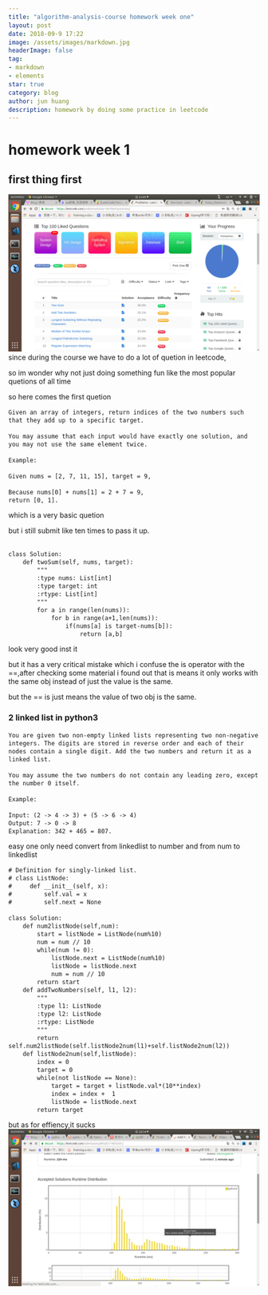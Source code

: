 ```yaml
---
title: "algorithm-analysis-course homework week one"
layout: post
date: 2018-09-9 17:22
image: /assets/images/markdown.jpg
headerImage: false
tag:
- markdown
- elements
star: true
category: blog
author: jun huang
description: homework by doing some practice in leetcode
---
```


# homework week 1
## first thing first
![](./image/leetcode.png)
since during the course we have to do a lot of quetion in leetcode,

so im wonder why not just doing something fun like the most popular quetions of all time

so here comes the first quetion

```
Given an array of integers, return indices of the two numbers such that they add up to a specific target.

You may assume that each input would have exactly one solution, and you may not use the same element twice.

Example:

Given nums = [2, 7, 11, 15], target = 9,

Because nums[0] + nums[1] = 2 + 7 = 9,
return [0, 1].
```

which is a very basic quetion

but i still submit like ten times to pass it up.

```

class Solution:
    def twoSum(self, nums, target):
        """
        :type nums: List[int]
        :type target: int
        :rtype: List[int]
        """
        for a in range(len(nums)):
            for b in range(a+1,len(nums)):
                if(nums[a] is target-nums[b]):
                    return [a,b]
```

look very good inst it

but it has a very critical mistake which i confuse the is operator with the ==,after checking some material i found out that is means it only works with the same obj instead of just the value is the same.

but the == is just means the value of two obj is the same.

### 2 linked list in python3
```
You are given two non-empty linked lists representing two non-negative integers. The digits are stored in reverse order and each of their nodes contain a single digit. Add the two numbers and return it as a linked list.

You may assume the two numbers do not contain any leading zero, except the number 0 itself.

Example:

Input: (2 -> 4 -> 3) + (5 -> 6 -> 4)
Output: 7 -> 0 -> 8
Explanation: 342 + 465 = 807.
```

easy one only need convert from linkedlist to number and from num to linkedlist

```
# Definition for singly-linked list.
# class ListNode:
#     def __init__(self, x):
#         self.val = x
#         self.next = None

class Solution:
    def num2listNode(self,num):
        start = listNode = ListNode(num%10)
        num = num // 10
        while(num != 0):
            listNode.next = ListNode(num%10)
            listNode = listNode.next
            num = num // 10
        return start 
    def addTwoNumbers(self, l1, l2):
        """
        :type l1: ListNode
        :type l2: ListNode
        :rtype: ListNode
        """
        return self.num2listNode(self.listNode2num(l1)+self.listNode2num(l2))
    def listNode2num(self,listNode):
        index = 0
        target = 0
        while(not listNode == None):
            target = target + listNode.val*(10**index)
            index = index +  1
            listNode = listNode.next
        return target
```
but as for effiency,it sucks
![](./image/linkedlist.png)